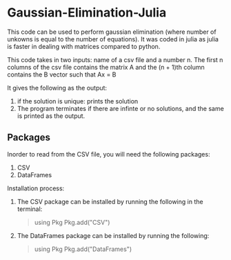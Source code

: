 # Gaussian-Elimination-Julia

This code can be used to perform gaussian elimination (where number of unkowns is equal to the number of equations). It was coded in julia as julia is faster in dealing with matrices compared to python.

This code takes in two inputs: name of a csv file and a number n.
The first n columns of the csv file contains the matrix A and the (n + 1)th column contains the B vector such that Ax = B

It gives the following as the output:
1. if the solution is unique: prints the solution
2. The program terminates if there are infinte or no solutions, and the same is printed as the output.

## Packages

Inorder to read from the CSV file, you will need the following packages:
1. CSV
2. DataFrames

Installation process:

1. The CSV package can be installed by running the following in the terminal:
    >using Pkg
    >Pkg.add("CSV")
2. The DataFrames package can be installed by running the following:
    >using Pkg
    >Pkg.add("DataFrames")

